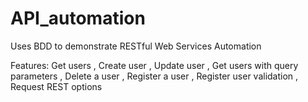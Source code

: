 # API_automation
Uses BDD to demonstrate RESTful Web Services Automation

Features:
Get users
, Create user 
, Update user
, Get users with query parameters
, Delete a user
, Register a user
, Register user validation
, Request REST options